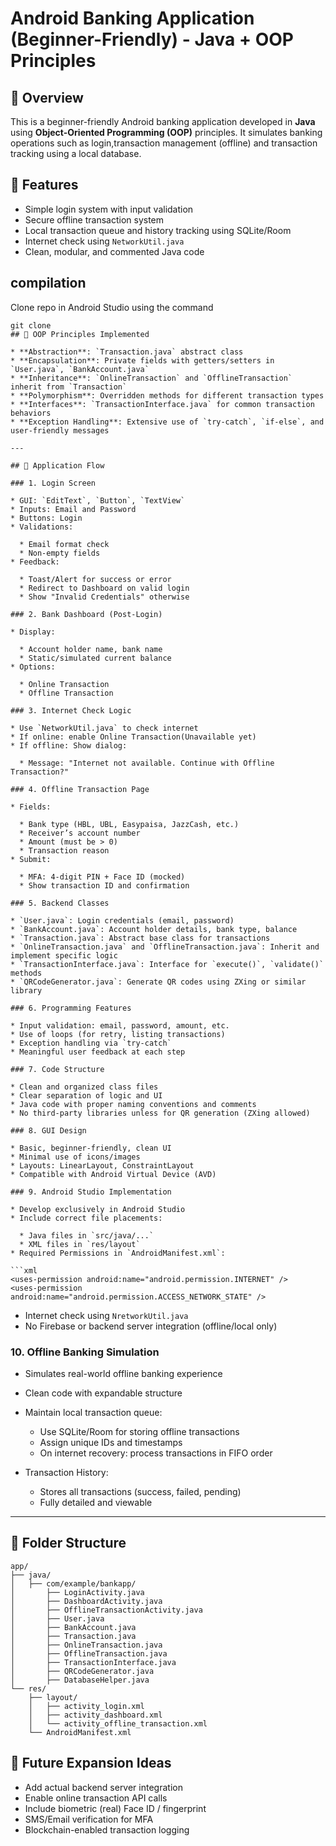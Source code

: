 # Android Banking Application (Beginner-Friendly) - Java + OOP Principles

## 📄 Overview

This is a beginner-friendly Android banking application developed in **Java** using **Object-Oriented Programming (OOP)** principles. It simulates banking operations 
such as login,transaction management (offline) and transaction tracking using a local database.

## 🤖 Features

* Simple login system with input validation
* Secure offline transaction system
* Local transaction queue and history tracking using SQLite/Room
* Internet check using `NetworkUtil.java`
* Clean, modular, and commented Java code

## compilation
Clone repo in Android Studio using the command

```
git clone 
## 🔧 OOP Principles Implemented

* **Abstraction**: `Transaction.java` abstract class
* **Encapsulation**: Private fields with getters/setters in `User.java`, `BankAccount.java`
* **Inheritance**: `OnlineTransaction` and `OfflineTransaction` inherit from `Transaction`
* **Polymorphism**: Overridden methods for different transaction types
* **Interfaces**: `TransactionInterface.java` for common transaction behaviors
* **Exception Handling**: Extensive use of `try-catch`, `if-else`, and user-friendly messages

---

## 🔄 Application Flow

### 1. Login Screen

* GUI: `EditText`, `Button`, `TextView`
* Inputs: Email and Password
* Buttons: Login
* Validations:

  * Email format check
  * Non-empty fields
* Feedback:

  * Toast/Alert for success or error
  * Redirect to Dashboard on valid login
  * Show "Invalid Credentials" otherwise

### 2. Bank Dashboard (Post-Login)

* Display:

  * Account holder name, bank name
  * Static/simulated current balance
* Options:

  * Online Transaction
  * Offline Transaction

### 3. Internet Check Logic

* Use `NetworkUtil.java` to check internet
* If online: enable Online Transaction(Unavailable yet)
* If offline: Show dialog:

  * Message: "Internet not available. Continue with Offline Transaction?"

### 4. Offline Transaction Page

* Fields:

  * Bank type (HBL, UBL, Easypaisa, JazzCash, etc.)
  * Receiver’s account number
  * Amount (must be > 0)
  * Transaction reason
* Submit:

  * MFA: 4-digit PIN + Face ID (mocked)
  * Show transaction ID and confirmation
 
### 5. Backend Classes

* `User.java`: Login credentials (email, password)
* `BankAccount.java`: Account holder details, bank type, balance
* `Transaction.java`: Abstract base class for transactions
* `OnlineTransaction.java` and `OfflineTransaction.java`: Inherit and implement specific logic
* `TransactionInterface.java`: Interface for `execute()`, `validate()` methods
* `QRCodeGenerator.java`: Generate QR codes using ZXing or similar library

### 6. Programming Features

* Input validation: email, password, amount, etc.
* Use of loops (for retry, listing transactions)
* Exception handling via `try-catch`
* Meaningful user feedback at each step

### 7. Code Structure

* Clean and organized class files
* Clear separation of logic and UI
* Java code with proper naming conventions and comments
* No third-party libraries unless for QR generation (ZXing allowed)

### 8. GUI Design

* Basic, beginner-friendly, clean UI
* Minimal use of icons/images
* Layouts: LinearLayout, ConstraintLayout
* Compatible with Android Virtual Device (AVD)

### 9. Android Studio Implementation

* Develop exclusively in Android Studio
* Include correct file placements:

  * Java files in `src/java/...`
  * XML files in `res/layout`
* Required Permissions in `AndroidManifest.xml`:

```xml
<uses-permission android:name="android.permission.INTERNET" />
<uses-permission android:name="android.permission.ACCESS_NETWORK_STATE" />
```

* Internet check using `NretworkUtil.java`
* No Firebase or backend server integration (offline/local only)

### 10. Offline Banking Simulation

* Simulates real-world offline banking experience
* Clean code with expandable structure
* Maintain local transaction queue:

  * Use SQLite/Room for storing offline transactions
  * Assign unique IDs and timestamps
  * On internet recovery: process transactions in FIFO order
* Transaction History:

  * Stores all transactions (success, failed, pending)
  * Fully detailed and viewable

---

## 📂 Folder Structure

```
app/
├── java/
│   ├── com/example/bankapp/
│       ├── LoginActivity.java
│       ├── DashboardActivity.java
│       ├── OfflineTransactionActivity.java
│       ├── User.java
│       ├── BankAccount.java
│       ├── Transaction.java
│       ├── OnlineTransaction.java
│       ├── OfflineTransaction.java
│       ├── TransactionInterface.java
│       ├── QRCodeGenerator.java
│       ├── DatabaseHelper.java
└── res/
    ├── layout/
    │   ├── activity_login.xml
    │   ├── activity_dashboard.xml
    │   └── activity_offline_transaction.xml
    └── AndroidManifest.xml
```

## 🚀 Future Expansion Ideas

* Add actual backend server integration
* Enable online transaction API calls
* Include biometric (real) Face ID / fingerprint
* SMS/Email verification for MFA
* Blockchain-enabled transaction logging
